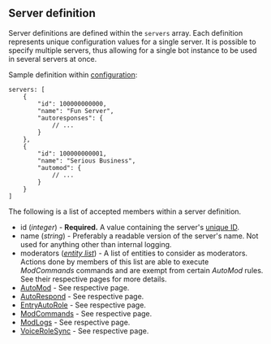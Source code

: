 ## Server definition

Server definitions are defined within the `servers` array. Each definition represents unique configuration values for a single server. It is possible to specify multiple servers, thus allowing for a single bot instance to be used in several servers at once.

Sample definition within [configuration](docs.html):
```
servers: [
    {
        "id": 100000000000,
        "name": "Fun Server",
        "autoresponses": {
            // ...
        }
    },
    {
        "id": 100000000001,
        "name": "Serious Business",
        "automod": {
            // ...
        }
    }
]
```

The following is a list of accepted members within a server definition.
* id (*integer*) - **Required.** A value containing the server's [unique ID](https://support.discordapp.com/hc/en-us/articles/206346498-Where-can-I-find-my-User-Server-Message-ID-).
* name (*string*) - Preferably a readable version of the server's name. Not used for anything other than internal logging.
* moderators (*[entity list](entitylist.html)*) - A list of entities to consider as moderators. Actions done by members of this list are able to execute *ModCommands* commands and are exempt from certain *AutoMod* rules. See their respective pages for more details.
* [AutoMod](automod.html) - See respective page.
* [AutoRespond](autorespond.html) - See respective page.
* [EntryAutoRole](entryautorole.html) - See respective page.
* [ModCommands](modcommands.html) - See respective page.
* [ModLogs](modlogs.html) - See respective page.
* [VoiceRoleSync](voicerolesync.html) - See respective page.